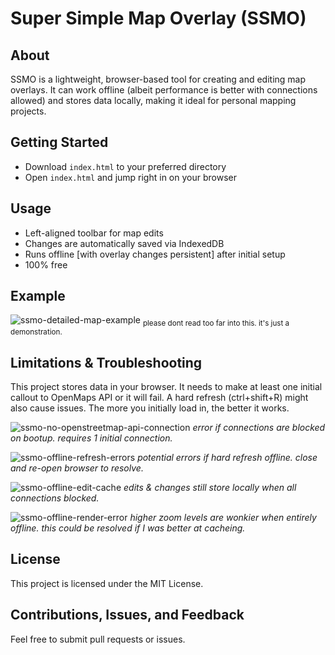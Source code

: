 # Super Simple Map Overlay (SSMO)

## About

SSMO is a lightweight, browser-based tool for creating and editing map overlays. It can work offline (albeit performance is better with connections allowed) and stores data locally, making it ideal for personal mapping projects. 

## Getting Started

* Download `index.html` to your preferred directory
* Open `index.html` and jump right in on your browser

## Usage

* Left-aligned toolbar for map edits
* Changes are automatically saved via IndexedDB
* Runs offline [with overlay changes persistent] after initial setup
* 100% free

## Example

![ssmo-detailed-map-example](https://github.com/user-attachments/assets/4e721a6a-c4b7-4756-9dd2-bf42d02a28c9)
<sub>please dont read too far into this. it's just a demonstration.</sub>

## Limitations & Troubleshooting

This project stores data in your browser. It needs to make at least one initial callout to OpenMaps API or it will fail. A hard refresh (ctrl+shift+R) might also cause issues. The more you initially load in, the better it works. 

![ssmo-no-openstreetmap-api-connection](https://github.com/user-attachments/assets/eb33a621-6598-4ef5-b7e6-4b3fcf4fbc3a)
*error if connections are blocked on bootup. requires 1 initial connection.*

![ssmo-offline-refresh-errors](https://github.com/user-attachments/assets/3b080a45-22c6-440d-9b9d-0d37e73cb747)
*potential errors if hard refresh offline. close and re-open browser to resolve.*

![ssmo-offline-edit-cache](https://github.com/user-attachments/assets/8a17b4e6-59e1-4e05-8852-a286cfe74914)
*edits & changes still store locally when all connections blocked.*

![ssmo-offline-render-error](https://github.com/user-attachments/assets/58896bf8-9c7b-42d4-a7e3-0af0b9c23edd)
*higher zoom levels are wonkier when entirely offline. this could be resolved if I was better at cacheing.*

## License
This project is licensed under the MIT License.

## Contributions, Issues, and Feedback
Feel free to submit pull requests or issues.
